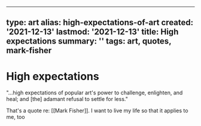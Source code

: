 
---
type: art
alias: high-expectations-of-art
created: '2021-12-13'
lastmod: '2021-12-13'
title: High expectations
summary: ''
tags: art, quotes, mark-fisher
---

# High expectations

"...high expectations of popular art's power to challenge, enlighten, and heal; and [the] adamant refusal to settle for less."

That's a quote re: [[Mark Fisher]]. I want to live my life so that it applies to me, too
